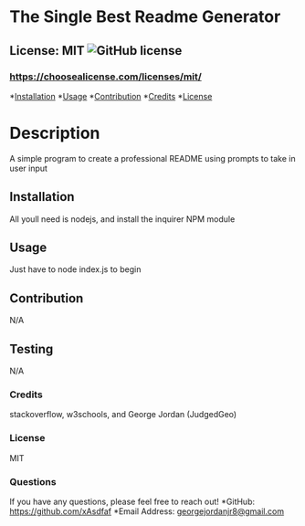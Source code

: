 # The Single Best Readme Generator

## License: MIT  ![GitHub license](https://img.shields.io/github/license/Naereen/StrapDown.js.svg)
### https://choosealicense.com/licenses/mit/

*[Installation](#install)
*[Usage](#usage)
*[Contribution](#contribution)
*[Credits](#credit)
*[License](#license)

# Description
A simple program to create a professional README using prompts to take in user input
## Installation
All youll need is nodejs, and install the inquirer NPM module
## Usage
Just have to node index.js to begin
## Contribution
N/A
## Testing
N/A
### Credits
stackoverflow, w3schools, and George Jordan (JudgedGeo)
### License
MIT
### Questions
If you have any questions, please feel free to reach out! 
    *GitHub: https://github.com/xAsdfaf
    *Email Address: georgejordanjr8@gmail.com